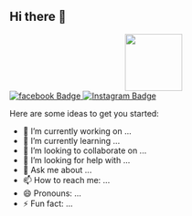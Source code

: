 ## Hi there 👋


<div id="header" align="center">
  <img src="https://media.giphy.com/media/M9gbBd9nbDrOTu1Mqx/giphy.gif" width="100"/>
  </div>
  <div id="badges">
    <a href="https://web.facebook.com/SUKANSART5376">
  <img src="https://img.shields.io/badge/facebook-blue?style=for-the-badge&logo=facebook&logoColor=white" alt="facebook Badge"/>
    <a/>
        <a href="https://www.instagram.com/sqiiful_/">
<img src="https://img.shields.io/badge/Instagram-%23E1306C.svg?style=for-the-badge&logo=instagram&logoColor=white" alt="Instagram Badge"/>
<a/>
  <br>
  <img src="https://komarev.com/ghpvc/?username=Saifulnasri&style=flat-square&color=blue" alt=""/>

</div>

Here are some ideas to get you started:

- 🔭 I’m currently working on ...
- 🌱 I’m currently learning ...
- 👯 I’m looking to collaborate on ...
- 🤔 I’m looking for help with ...
- 💬 Ask me about ...
- 📫 How to reach me: ...
- 😄 Pronouns: ...
- ⚡ Fun fact: ...

